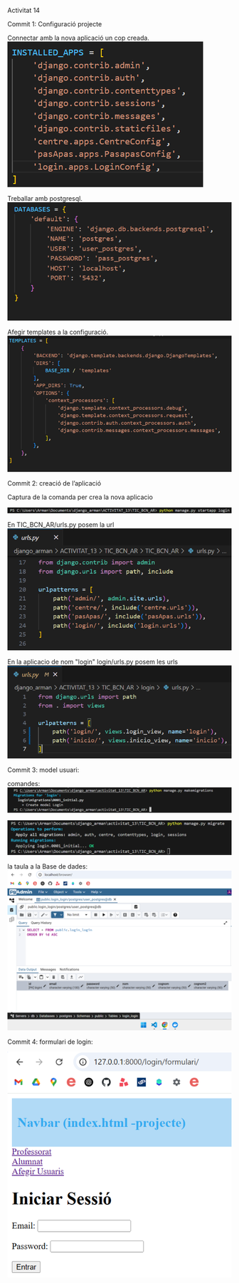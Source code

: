 Activitat 14 

Commit 1: Configuració  projecte

Connectar amb la nova aplicació un cop creada.
![alt text](/ACTIVITAT_13/TIC_BCN_AR/login/captures/image.png)

Treballar amb postgresql.
![alt text](/ACTIVITAT_13/TIC_BCN_AR/login/captures/image-1.png)

Afegir  templates a la configuració.
![alt text](/ACTIVITAT_13/TIC_BCN_AR/login/captures/image-2.png)

Commit 2: creació de l’aplicació

Captura de la comanda per crea la nova aplicacio

![alt text](/ACTIVITAT_13/TIC_BCN_AR/login/captures/image-22.png)

En TIC_BCN_AR/urls.py posem la url 
![alt text](/ACTIVITAT_13/TIC_BCN_AR/login/captures/image1.png)

En la aplicacio de nom "login" login/urls.py posem les urls
![alt text](/ACTIVITAT_13/TIC_BCN_AR/login/captures/image-11.png)

Commit 3: model usuari:

comandes:
![alt text](/ACTIVITAT_13/TIC_BCN_AR/login/captures/image111.png)

![alt text](/ACTIVITAT_13/TIC_BCN_AR/login/captures/image-111.png)

la taula a la Base de dades:
![alt text](/ACTIVITAT_13/TIC_BCN_AR/login/captures/image-222.png)

Commit 4: formulari de login:

![alt text](/ACTIVITAT_13/TIC_BCN_AR/login/captures/image123.png)
